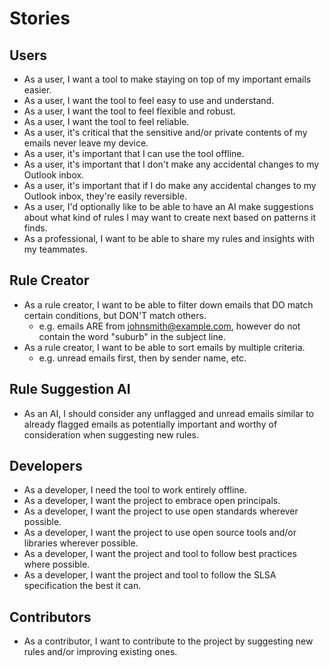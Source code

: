 # Stories

## Users

- As a user, I want a tool to make staying on top of my important emails easier.
- As a user, I want the tool to feel easy to use and understand.
- As a user, I want the tool to feel flexible and robust.
- As a user, I want the tool to feel reliable.
- As a user, it's critical that the sensitive and/or private contents of my emails never leave my device.
- As a user, it's important that I can use the tool offline.
- As a user, it's important that I don't make any accidental changes to my Outlook inbox.
- As a user, it's important that if I do make any accidental changes to my Outlook inbox, they're easily reversible.
- As a user, I'd optionally like to be able to have an AI make suggestions about what kind of rules I may want to create next based on patterns it finds.
- As a professional, I want to be able to share my rules and insights with my teammates.

## Rule Creator

- As a rule creator, I want to be able to filter down emails that DO match certain conditions, but DON'T match others.
  - e.g. emails ARE from johnsmith@example.com, however do not contain the word "suburb" in the subject line.
- As a rule creator, I want to be able to sort emails by multiple criteria.
  - e.g. unread emails first, then by sender name, etc.

## Rule Suggestion AI

- As an AI, I should consider any unflagged and unread emails similar to already flagged emails as potentially important and worthy of consideration when suggesting new rules.

## Developers
- As a developer, I need the tool to work entirely offline.
- As a developer, I want the project to embrace open principals.
- As a developer, I want the project to use open standards wherever possible.
- As a developer, I want the project to use open source tools and/or libraries wherever possible.
- As a developer, I want the project and tool to follow best practices where possible.
- As a developer, I want the project and tool to follow the SLSA specification the best it can.

## Contributors
- As a contributor, I want to contribute to the project by suggesting new rules and/or improving existing ones.
